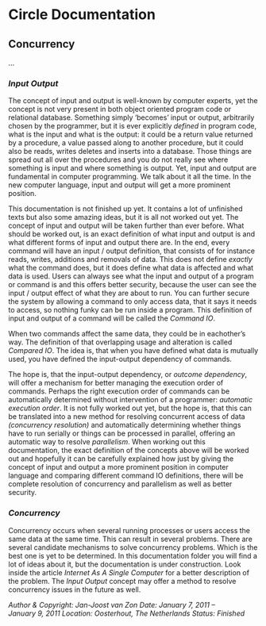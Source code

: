 ﻿Circle Documentation
====================

## **Concurrency**
…

### *Input Output*

The concept of input and output is well-known by computer experts, yet the concept is not very present in both object oriented program code or relational database. Something simply ‘becomes’ input or output, arbitrarily chosen by the programmer, but it is ever explicitly *defined* in program code, what is the input and what is the output: it could be a return value returned by a procedure, a value passed along to another procedure, but it could also be reads, writes deletes and inserts into a database. Those things are spread out all over the procedures and you do not really see where something is input and where something is output. Yet, input and output are fundamental in computer programming. We talk about it all the time. In the new computer language, input and output will get a more prominent position.

This documentation is not finished up yet. It contains a lot of unfinished texts but also some amazing ideas, but it is all not worked out yet. The concept of input and output will be taken further than ever before. What should be worked out, is an exact definition of what input and output is and what different forms of input and output there are. In the end, every command will have an input / output definition, that consists of for instance reads, writes, additions and removals of data. This does not define *exactly* what the command does, but it does define what data is affected and what data is used. Users can always see what the input and output of a program or command is and this offers better security, because the user can see the input / output effect of what they are about to run. You can further secure the system by allowing a command to only access data, that it says it needs to access, so nothing funky can be run inside a program. This definition of input and output of a command will be called the *Command IO*.

When two commands affect the same data, they could be in eachother’s way. The definition of that overlapping usage and alteration is called *Compared IO*. The idea is, that when you have defined what data is mutually used, you have defined the input-output dependency of commands.

The hope is, that the input-output dependency, or *outcome dependency*, will offer a mechanism for better managing the execution order of commands. Perhaps the right execution order of commands can be automatically determined without intervention of a programmer: *automatic execution order*. It is not fully worked out yet, but the hope is, that this can be translated into a new method for resolving concurrent access of data *(concurrency resolution)* and automatically determining whether things have to run serially or things can be processed in parallel, offering an automatic way to resolve *parallelism*. When working out this documentation, the exact definition of the concepts above will be worked out and hopefully it can be carefully explained how just by giving the concept of input and output a more prominent position in computer language and comparing different command IO definitions, there will be complete resolution of concurrency and parallelism as well as better security.

### *Concurrency*

Concurrency occurs when several running processes or users access the same data at the same time. This can result in several problems. There are several candidate mechanisms to solve concurrency problems. Which is the best one is yet to be determined. In this documentation folder you will find a lot of ideas about it, but the documentation is under construction. Look inside the article *Internet As A Single Computer* for a better description of the problem. The *Input Output* concept may offer a method to resolve concurrency issues in the future as well.


*Author & Copyright: Jan-Joost van Zon        Date: January 7, 2011 –  January 9, 2011        Location: Oosterhout, The Netherlands        Status: Finished*

